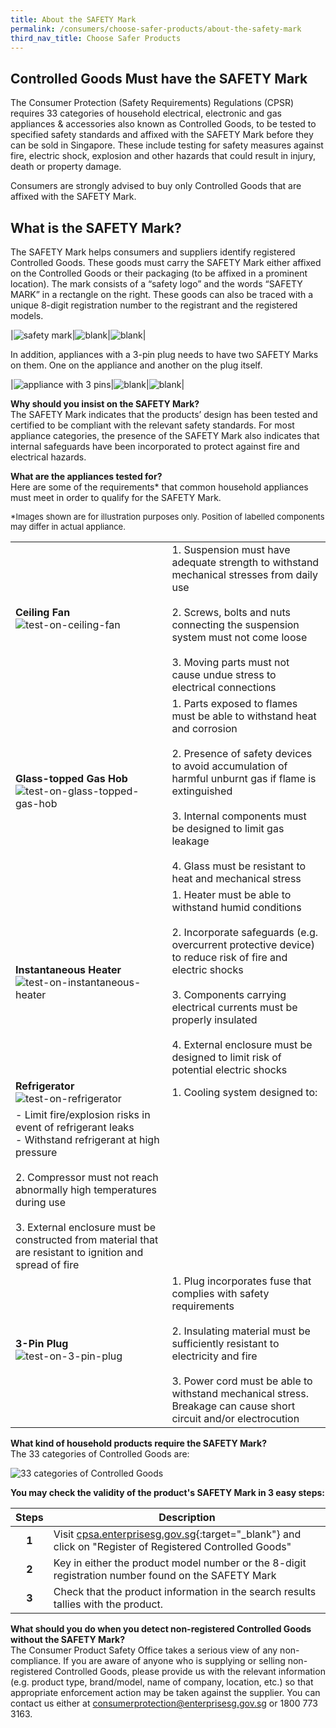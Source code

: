 ```yaml
---
title: About the SAFETY Mark
permalink: /consumers/choose-safer-products/about-the-safety-mark
third_nav_title: Choose Safer Products
---
```

## Controlled Goods Must have the SAFETY Mark
The Consumer Protection (Safety Requirements) Regulations (CPSR) requires 33 categories of household electrical, electronic and gas appliances & accessories also known as Controlled Goods, to be tested to specified safety standards and affixed with the SAFETY Mark before they can be sold in Singapore. These include testing for safety measures against fire, electric shock, explosion and other hazards that could result in injury, death or property damage.

Consumers are strongly advised to buy only Controlled Goods that are affixed with the SAFETY Mark.

## What is the SAFETY Mark?
The SAFETY Mark helps consumers and suppliers identify registered Controlled Goods. These goods must carry the SAFETY Mark either affixed on the Controlled Goods or their packaging (to be affixed in a prominent location). The mark consists of a “safety logo” and the words “SAFETY MARK” in a rectangle on the right. These goods can also be traced with a unique 8-digit registration number to the registrant and the registered models.

|![safety mark](/images/about-us/safety-mark.jpg)|![blank](/images/consumers/blank.png)|![blank](/images/consumers/blank.png)|

In addition, appliances with a 3-pin plug needs to have two SAFETY Marks on them. One on the appliance and another on the plug itself.

|![appliance with 3 pins](/images/consumers/choose-safer-products/about-the-safety-mark/appliance-with-3pins.png)|![blank](/images/consumers/blank.png)|![blank](/images/consumers/blank.png)|

**Why should you insist on the SAFETY Mark?**<br>
The SAFETY Mark indicates that the products’ design has been tested and certified to be compliant with the relevant safety standards. For most appliance categories, the presence of the SAFETY Mark also indicates that internal safeguards have been incorporated to protect against fire and electrical hazards.

**What are the appliances tested for?**<br>
Here are some of the requirements* that common household appliances must meet in order to qualify for the SAFETY Mark.

<font size ="2">*Images shown are for illustration purposes only. Position of labelled components may differ in actual appliance.</font>

|   |   |
|---|---|
|**Ceiling Fan**<br>![test-on-ceiling-fan](/images/consumers/choose-safer-products/about-the-safety-mark/test-on-ceiling-fan.jpg)|1. Suspension must have adequate strength to withstand mechanical stresses from daily use<br><br>2. Screws, bolts and nuts connecting the suspension system must not come loose<br><br>3. Moving parts must not cause undue stress to electrical connections|
|**Glass-topped Gas Hob**<br>![test-on-glass-topped-gas-hob](/images/consumers/choose-safer-products/about-the-safety-mark/test-on-glass-topped-gas-hob.jpg)|1. Parts exposed to flames must be able to withstand heat and corrosion<br><br>2. Presence of safety devices to avoid accumulation of harmful unburnt gas if flame is extinguished<br><br>3. Internal components must be designed to limit gas leakage<br><br>4. Glass must be resistant to heat and mechanical stress|
|**Instantaneous Heater**<br>![test-on-instantaneous-heater](/images/consumers/choose-safer-products/about-the-safety-mark/test-on-instantaneous-heater.jpg)|1. Heater must be able to withstand humid conditions<br><br>2. Incorporate safeguards (e.g. overcurrent protective device) to reduce risk of fire and electric shocks<br><br>3. Components carrying electrical currents must be properly insulated<br><br>4. External enclosure must be designed to limit risk of potential electric shocks|
|**Refrigerator**<br>![test-on-refrigerator](/images/consumers/choose-safer-products/about-the-safety-mark/test-on-refrigerator.jpg)|1. Cooling system designed to:
- Limit fire/explosion risks in event of refrigerant leaks<br>- Withstand refrigerant at high pressure<br><br>2. Compressor must not reach abnormally high temperatures during use<br><br>3. External enclosure must be constructed from material that are resistant to ignition and spread of fire|
|**3-Pin Plug**<br>![test-on-3-pin-plug](/images/consumers/choose-safer-products/about-the-safety-mark/test-on-3-pin-plug.jpg)|1. Plug incorporates fuse that complies with safety requirements<br><br>2. Insulating material must be sufficiently resistant to electricity and fire<br><br>3. Power cord must be able to withstand mechanical stress. Breakage can cause short circuit and/or electrocution|

**What kind of household products require the SAFETY Mark?**<br>
The 33 categories of Controlled Goods are:

![33 categories of Controlled Goods](/images/about-us/33-categories-controlled-goods/33-cgs.png)<br>

**You may check the validity of the product's SAFETY Mark in 3 easy steps:**

|Steps|Description|
|:---:|----|
| **1**| Visit [cpsa.enterprisesg.gov.sg][1]{:target="_blank"} and click on "Register of Registered Controlled Goods"                                  
| **2**| Key in either the product model number or the 8-digit registration number found on the SAFETY Mark                                                    
| **3**| Check that the product information in the search results tallies with the product. 

[1]:https://cpsa.enterprisesg.gov.sg

**What should you do when you detect non-registered Controlled Goods without the SAFETY Mark?**<br>
The Consumer Product Safety Office takes a serious view of any non-compliance. If you are aware of anyone who is supplying or selling non-registered Controlled Goods, please provide us with the relevant information (e.g. product type, brand/model, name of company, location, etc.) so that appropriate enforcement action may be taken against the supplier. You can contact us either at <consumerprotection@enterprisesg.gov.sg> or 1800 773 3163.
